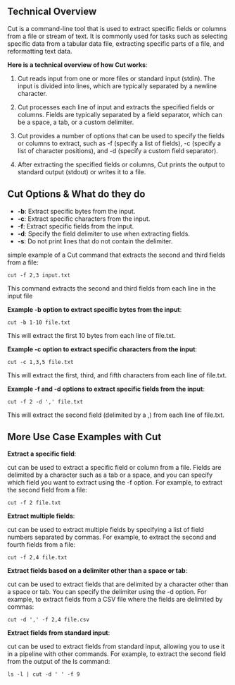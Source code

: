 ## Technical Overview

Cut is a command-line tool that is used to extract specific fields or columns from a file or stream of text. It is commonly used for tasks such as selecting specific data from a tabular data file, extracting specific parts of a file, and reformatting text data.

**Here is a technical overview of how Cut works**:

1. Cut reads input from one or more files or standard input (stdin). The input is divided into lines, which are typically separated by a newline character.

1. Cut processes each line of input and extracts the specified fields or columns. Fields are typically separated by a field separator, which can be a space, a tab, or a custom delimiter.

1. Cut provides a number of options that can be used to specify the fields or columns to extract, such as -f (specify a list of fields), -c (specify a list of character positions), and -d (specify a custom field separator).

1. After extracting the specified fields or columns, Cut prints the output to standard output (stdout) or writes it to a file.


## Cut Options & What do they do

- **-b**: Extract specific bytes from the input.
- **-c**: Extract specific characters from the input.
- **-f**: Extract specific fields from the input.
- **-d**: Specify the field delimiter to use when extracting fields.
- **-s**: Do not print lines that do not contain the delimiter.


simple example of a Cut command that extracts the second and third fields from a file:

```
cut -f 2,3 input.txt
```

This command extracts the second and third fields from each line in the input file

**Example -b option to extract specific bytes from the input**:

```
cut -b 1-10 file.txt
```
This will extract the first 10 bytes from each line of file.txt.


**Example -c option to extract specific characters from the input**:

```
cut -c 1,3,5 file.txt
```

This will extract the first, third, and fifth characters from each line of file.txt.

**Example -f and -d options to extract specific fields from the input**:

```
cut -f 2 -d ',' file.txt
```

This will extract the second field (delimited by a ,) from each line of file.txt.


## More Use Case Examples with Cut

**Extract a specific field**: 

cut can be used to extract a specific field or column from a file. Fields are delimited by a character such as a tab or a space, and you can specify which field you want to extract using the -f option. For example, to extract the second field from a file:

```
cut -f 2 file.txt
```

**Extract multiple fields**: 

cut can be used to extract multiple fields by specifying a list of field numbers separated by commas. For example, to extract the second and fourth fields from a file:

```
cut -f 2,4 file.txt
```

**Extract fields based on a delimiter other than a space or tab**: 

cut can be used to extract fields that are delimited by a character other than a space or tab. You can specify the delimiter using the -d option. For example, to extract fields from a CSV file where the fields are delimited by commas:

```
cut -d ',' -f 2,4 file.csv
```

**Extract fields from standard input**: 

cut can be used to extract fields from standard input, allowing you to use it in a pipeline with other commands. For example, to extract the second field from the output of the ls command:

```
ls -l | cut -d ' ' -f 9
```

